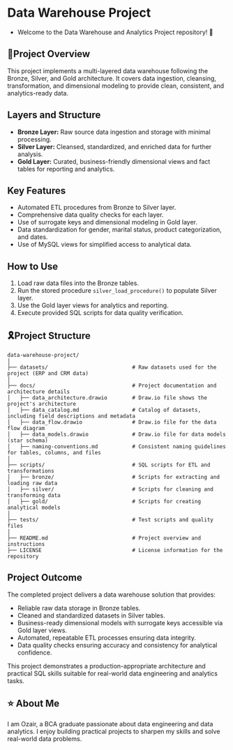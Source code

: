 # Data Warehouse Project
- Welcome to the Data Warehouse and Analytics Project repository! 🚀
## 🧾Project Overview
This project implements a multi-layered data warehouse following the Bronze, Silver, and Gold architecture. It covers data ingestion, cleansing, transformation, and dimensional modeling to provide clean, consistent, and analytics-ready data.

## Layers and Structure
- **Bronze Layer:** Raw source data ingestion and storage with minimal processing.
- **Silver Layer:** Cleansed, standardized, and enriched data for further analysis.
- **Gold Layer:** Curated, business-friendly dimensional views and fact tables for reporting and analytics.

## Key Features
- Automated ETL procedures from Bronze to Silver layer.
- Comprehensive data quality checks for each layer.
- Use of surrogate keys and dimensional modeling in Gold layer.
- Data standardization for gender, marital status, product categorization, and dates.
- Use of MySQL views for simplified access to analytical data.

## How to Use
1. Load raw data files into the Bronze tables.
2. Run the stored procedure `silver_load_procedure()` to populate Silver layer.
3. Use the Gold layer views for analytics and reporting.
4. Execute provided SQL scripts for data quality verification.

## 🎗️Project Structure
```
data-warehouse-project/
│
├── datasets/                           # Raw datasets used for the project (ERP and CRM data)
│
├── docs/                               # Project documentation and architecture details
│   ├── data_architecture.drawio        # Draw.io file shows the project's architecture
│   ├── data_catalog.md                 # Catalog of datasets, including field descriptions and metadata
│   ├── data_flow.drawio                # Draw.io file for the data flow diagram
│   ├── data_models.drawio              # Draw.io file for data models (star schema)
│   ├── naming-conventions.md           # Consistent naming guidelines for tables, columns, and files
│
├── scripts/                            # SQL scripts for ETL and transformations
│   ├── bronze/                         # Scripts for extracting and loading raw data
│   ├── silver/                         # Scripts for cleaning and transforming data
│   ├── gold/                           # Scripts for creating analytical models
│
├── tests/                              # Test scripts and quality files
│
├── README.md                           # Project overview and instructions
├── LICENSE                             # License information for the repository
```

## Project Outcome
The completed project delivers a data warehouse solution that provides:

- Reliable raw data storage in Bronze tables.
- Cleaned and standardized datasets in Silver tables.
- Business-ready dimensional models with surrogate keys accessible via Gold layer views.
- Automated, repeatable ETL processes ensuring data integrity.
- Data quality checks ensuring accuracy and consistency for analytical confidence.

This project demonstrates a production-appropriate architecture and practical SQL skills suitable for real-world data engineering and analytics tasks.

## ⭐ About Me
I am Ozair, a BCA graduate passionate about data engineering and data analytics. I enjoy building practical projects to sharpen my skills and solve real-world data problems.


